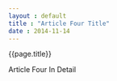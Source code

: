```yaml
---
layout : default
title : "Article Four Title"
date : 2014-11-14
---
```



<h>{{page.title}}</h>

Article Four In Detail
